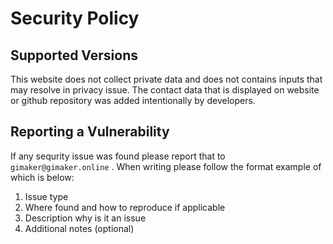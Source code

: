 # Security Policy

## Supported Versions

This website does not collect private data and does not contains inputs that may resolve in privacy issue. The contact data that is displayed on website or github repository was added intentionally by developers.

## Reporting a Vulnerability

If any sequrity issue was found please report that to ```gimaker@gimaker.online``` . When writing please follow the format example of which is below:

1. Issue type
2. Where found and how to reproduce if applicable
3. Description why is it an issue
4. Additional notes (optional)

